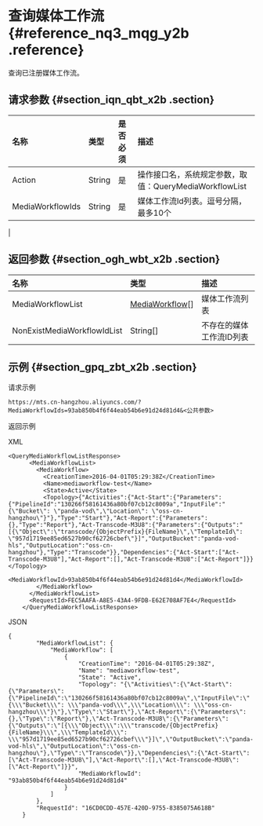 # 查询媒体工作流 {#reference_nq3_mqg_y2b .reference}

查询已注册媒体工作流。

## 请求参数 {#section_iqn_qbt_x2b .section}

|名称|类型|是否必须|描述|
|:-|:-|:---|:-|
|Action|String|是|操作接口名，系统规定参数，取值：QueryMediaWorkflowList|
|MediaWorkflowIds|String|是|媒体工作流Id列表。逗号分隔，最多10个

|

## 返回参数 {#section_ogh_wbt_x2b .section}

|名称|类型|描述|
|:-|:-|:-|
|MediaWorkflowList|[MediaWorkflow](intl.zh-CN/API参考/数据类型.md#)\[\]|媒体工作流列表|
|NonExistMediaWorkflowIdList|String\[\]|不存在的媒体工作流ID列表|

## 示例 {#section_gpq_zbt_x2b .section}

请求示例

```
https://mts.cn-hangzhou.aliyuncs.com/?MediaWorkflowIds=93ab850b4f6f44eab54b6e91d24d81d4&<公共参数>
```

返回示例

XML

```
<QueryMediaWorkflowListResponse> 
      <MediaWorkflowList> 
        <MediaWorkflow> 
          <CreationTime>2016-04-01T05:29:38Z</CreationTime>  
          <Name>mediaworkflow-test</Name>  
          <State>Active</State>  
          <Topology>{"Activities":{"Act-Start":{"Parameters":{"PipelineId":"130266f58161436a80bf07cb12c8009a","InputFile":"{\"Bucket\": \"panda-vod\",\"Location\": \"oss-cn-hangzhou\"}"},"Type":"Start"},"Act-Report":{"Parameters":{},"Type":"Report"},"Act-Transcode-M3U8":{"Parameters":{"Outputs":"[{\"Object\":\"transcode/{ObjectPrefix}{FileName}\",\"TemplateId\": \"957d1719ee85ed6527b90cf62726cbef\"}]","OutputBucket":"panda-vod-hls","OutputLocation":"oss-cn-hangzhou"},"Type":"Transcode"}},"Dependencies":{"Act-Start":["Act-Transcode-M3U8"],"Act-Report":[],"Act-Transcode-M3U8":["Act-Report"]}}</Topology>  
          <MediaWorkflowId>93ab850b4f6f44eab54b6e91d24d81d4</MediaWorkflowId> 
        </MediaWorkflow> 
      </MediaWorkflowList>  
      <RequestId>FEC5AAFA-A8E5-43A4-9FDB-E62E708AF7E4</RequestId> 
    </QueryMediaWorkflowListResponse>
```

JSON

```
{
        "MediaWorkflowList": {
            "MediaWorkflow": [
                {
                    "CreationTime": "2016-04-01T05:29:38Z",
                    "Name": "mediaworkflow-test",
                    "State": "Active",
                    "Topology": "{\"Activities\":{\"Act-Start\":{\"Parameters\":{\"PipelineId\":\"130266f58161436a80bf07cb12c8009a\",\"InputFile\":\"{\\\"Bucket\\\": \\\"panda-vod\\\",\\\"Location\\\": \\\"oss-cn-hangzhou\\\"}\"},\"Type\":\"Start\"},\"Act-Report\":{\"Parameters\":{},\"Type\":\"Report\"},\"Act-Transcode-M3U8\":{\"Parameters\":{\"Outputs\":\"[{\\\"Object\\\":\\\"transcode/{ObjectPrefix}{FileName}\\\",\\\"TemplateId\\\": \\\"957d1719ee85ed6527b90cf62726cbef\\\"}]\",\"OutputBucket\":\"panda-vod-hls\",\"OutputLocation\":\"oss-cn-hangzhou\"},\"Type\":\"Transcode\"}},\"Dependencies\":{\"Act-Start\":[\"Act-Transcode-M3U8\"],\"Act-Report\":[],\"Act-Transcode-M3U8\":[\"Act-Report\"]}}",
                    "MediaWorkflowId": "93ab850b4f6f44eab54b6e91d24d81d4"
                }
            ]
        },
        "RequestId": "16CD0CDD-457E-420D-9755-8385075A618B"
    }
```

